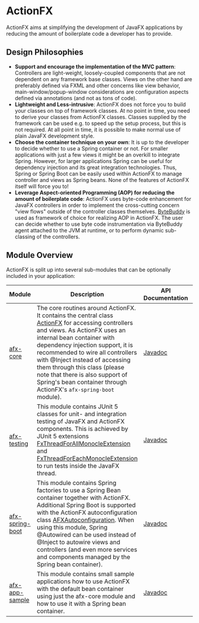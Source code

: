 # ActionFX

ActionFX aims at simplifying the development of JavaFX applications by reducing the amount of boilerplate code a developer has to provide. 

## Design Philosophies
- **Support and encourage the implementation of the MVC pattern**: Controllers are light-weight, loosely-coupled components that are not dependent on any framework base classes. Views on the other hand are preferably defined via FXML and other concerns like view behavior, main-window/popup-window considerations are configuration aspects defined via annotations (and not as tons of code).
- **Lightweight and Less-intrusive**: ActionFX does not force you to build your classes on top of framework classes. At no point in time, you need to derive your classes from ActionFX classes. Classes supplied by the framework can be used e.g. to speed up the setup process, but this is not required. At all point in time, it is possible to make normal use of plain JavaFX development style.
- **Choose the container technique on your own**: It is up to the developer to decide whether to use a Spring container or not. For smaller applications with just a few views it might be an overkill to integrate Spring. However, for larger applications Spring can be useful for dependency injection and its great integration technologies. Thus, Spring or Spring Boot can be easily used within ActionFX to manage controller and views as Spring beans. None of the features of ActionFX itself will force you to!
- **Leverage Aspect-oriented Programming (AOP) for reducing the amount of boilerplate code**: ActionFX uses byte-code enhancement for JavaFX controllers in order to implement the cross-cutting concern "view flows" outside of the controller classes themselves. [ByteBuddy](https://bytebuddy.net/#/) is used as framework of choice for realizing AOP in ActionFX. The user can decide whether to use byte code instrumentation via ByteBuddy agent attached to the JVM at runtime, or to perform dynamic sub-classing of the controllers.

## Module Overview

ActionFX is split up into several sub-modules that can be optionally included in your application:

Module | Description | API Documentation | Dependency 
------ | ----------- | ----------------- | ----------
[afx-core](afx-core/README.md) | The core routines around ActionFX. It contains the central class [ActionFX](afx-core/src/main/java/com/github/actionfx/core/ActionFX.java) for accessing controllers and views. As ActionFX uses an internal bean container with dependency injection support, it is recommended to wire all controllers with @Inject instead of accessing them through this class (please note that there is also support of Spring's bean container through ActionFX's `afx-spring-boot` module). | [Javadoc](https://martinkoster.github.io/actionfx/afx-core/index.html) | `implementation group: "com.github.martinkoster", name: "afx-core", version: "0.0.1"`
[afx-testing](afx-testing/README.md) | This module contains JUnit 5 classes for unit- and integration testing of JavaFX and ActionFX components. This is achieved by JUnit 5 extensions [FxThreadForAllMonocleExtension](afx-testing/src/main/java/com/github/actionfx/testing/junit5/FxThreadForAllMonocleExtension.java) and [FxThreadForEachMonocleExtension](afx-testing/src/main/java/com/github/actionfx/testing/junit5/FxThreadForEachMonocleExtension.java) to run tests inside the JavaFX thread. | [Javadoc](https://martinkoster.github.io/actionfx/afx-testing/index.html) | `implementation group: "com.github.martinkoster", name: "afx-testing", version: "0.0.1"`
[afx-spring-boot](afx-spring-boot/README.md) | This module contains Spring factories to use a Spring Bean container together with ActionFX. Additional Spring Boot is supported with the ActionFX autoconfiguration class [AFXAutoconfiguration](afx-spring-boot/src/main/java/com/github/actionfx/spring/autoconfigure/AFXAutoconfiguration.java). When using this module, Spring @Autowired can be used instead of @Inject to autowire views and controllers (and even more services and components managed by the Spring bean container). | [Javadoc](https://martinkoster.github.io/actionfx/afx-spring-boot/index.html) | `implementation group: "com.github.martinkoster", name: "afx-spring-boot", version: "0.0.1"`
[afx-app-sample](afx-app-sample/README.md) | This module contains small sample applications how to use ActionFX with the default bean container using just the afx-core module and how to use it with a Spring bean container. | [Javadoc](https://martinkoster.github.io/actionfx/afx-app-sample/index.html) | -